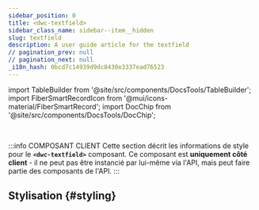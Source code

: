 ```yaml
---
sidebar_position: 0
title: <dwc-textfield>
sidebar_class_name: sidebar--item__hidden
slug: textfield
description: A user guide article for the textfield
// pagination_prev: null
// pagination_next: null
_i18n_hash: 0bcd7c14939d9dc8430e3337ead76523
---
```

import TableBuilder from '@site/src/components/DocsTools/TableBuilder';
import FiberSmartRecordIcon from '@mui/icons-material/FiberSmartRecord';
import DocChip from '@site/src/components/DocsTools/DocChip';

<DocChip chip='shadow' />

<br />

:::info COMPOSANT CLIENT
Cette section décrit les informations de style pour le **`<dwc-textfield>`** composant. Ce composant est **uniquement côté client** - il ne peut pas être instancié par lui-même via l'API, mais peut faire partie des composants de l'API.
:::

## Stylisation {#styling}

<TableBuilder name="dwc-textfield" clientComponent />
